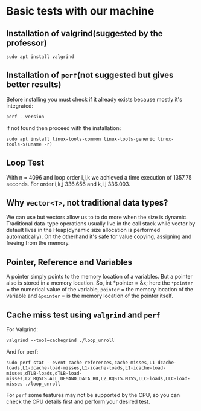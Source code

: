 # Basic tests with our machine

## Installation of valgrind(suggested by the professor)

    sudo apt install valgrind

## Installation of `perf`(not suggested but gives better results)

Before installing you must check if it already exists because mostly it's integrated:

    perf --version

if not found then proceed with the installation:

    sudo apt install linux-tools-common linux-tools-generic linux-tools-$(uname -r)

## Loop Test

With n = 4096 and loop order i,j,k we achieved a time execution of 1357.75 seconds. For order i,k,j 336.656 and k,i,j 336.003.

## Why `vector<T>`, not traditional data types?

We can use but vectors allow us to to do more when the size is dynamic. Traditional data-type operations usually live in the call stack while vector by default lives in the Heap(dynamic size allocation is performed automatically). On the otherhand it's safe for value copying, assigning and freeing from the memory.

## Pointer, Reference and Variables

A pointer simply points to the memory location of a variables. But a pointer also is stored in a memory location. So, int *pointer = &x; here the `*pointer` = the numerical value of the variable, `pointer` = the memory location of the variable and `&pointer` = is the memory location of the pointer itself.

## Cache miss test using `valgrind` and `perf`

For Valgrind:

    valgrind --tool=cachegrind ./loop_unroll 

And for perf: 

    sudo perf stat --event cache-references,cache-misses,L1-dcache-loads,L1-dcache-load-misses,L1-icache-loads,L1-icache-load-misses,dTLB-loads,dTLB-load-misses,L2_RQSTS.ALL_DEMAND_DATA_RD,L2_RQSTS.MISS,LLC-loads,LLC-load-misses ./loop_unroll

For `perf` some features may not be supported by the CPU, so you can check the CPU details first and perform your desired test.